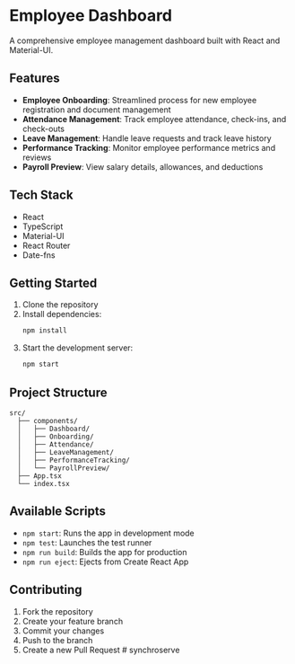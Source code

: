 # Employee Dashboard

A comprehensive employee management dashboard built with React and Material-UI.

## Features

- **Employee Onboarding**: Streamlined process for new employee registration and document management
- **Attendance Management**: Track employee attendance, check-ins, and check-outs
- **Leave Management**: Handle leave requests and track leave history
- **Performance Tracking**: Monitor employee performance metrics and reviews
- **Payroll Preview**: View salary details, allowances, and deductions

## Tech Stack

- React
- TypeScript
- Material-UI
- React Router
- Date-fns

## Getting Started

1. Clone the repository
2. Install dependencies:
   ```bash
   npm install
   ```
3. Start the development server:
   ```bash
   npm start
   ```

## Project Structure

```
src/
  ├── components/
  │   ├── Dashboard/
  │   ├── Onboarding/
  │   ├── Attendance/
  │   ├── LeaveManagement/
  │   ├── PerformanceTracking/
  │   └── PayrollPreview/
  ├── App.tsx
  └── index.tsx
```

## Available Scripts

- `npm start`: Runs the app in development mode
- `npm test`: Launches the test runner
- `npm run build`: Builds the app for production
- `npm run eject`: Ejects from Create React App

## Contributing

1. Fork the repository
2. Create your feature branch
3. Commit your changes
4. Push to the branch
5. Create a new Pull Request #   s y n c h r o s e r v e  
 